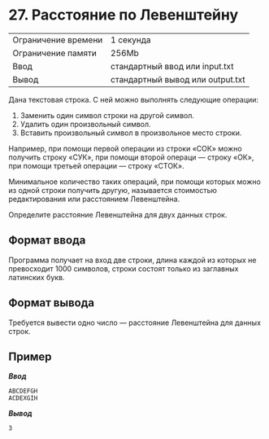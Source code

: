 # 27. Расстояние по Левенштейну

|                   |                                |
|-------------------|--------------------------------|
|Ограничение времени|1 секунда                       |
|Ограничение памяти |256Mb                           |
|Ввод               |стандартный ввод или input.txt  |
|Вывод              |стандартный вывод или output.txt|

Дана текстовая строка. С ней можно выполнять следующие операции:

1. Заменить один символ строки на другой символ.
1. Удалить один произвольный символ.
1. Вставить произвольный символ в произвольное место строки.

Например, при помощи первой операции из строки «СОК» можно получить строку «СУК», при помощи второй операци — строку «ОК», при помощи третьей операции — строку «СТОК».

Минимальное количество таких операций, при помощи которых можно из одной строки получить другую, называется стоимостью редактирования или расстоянием Левенштейна.

Определите расстояние Левенштейна для двух данных строк.

## Формат ввода

Программа получает на вход две строки, длина каждой из которых не превосходит 1000 символов, строки состоят только из заглавных латинских букв.

## Формат вывода

Требуется вывести одно число — расстояние Левенштейна для данных строк.

## Пример

***Ввод***

```text
ABCDEFGH
ACDEXGIH
```

***Вывод***

```text
3
```
